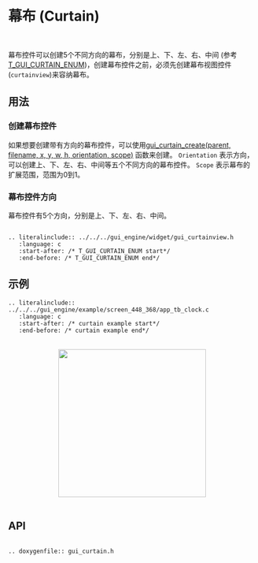 # 幕布 (Curtain)
<br>

幕布控件可以创建5个不同方向的幕布，分别是上、下、左、右、中间 (参考[T_GUI_CURTAIN_ENUM](#T_GUI_CURTAIN_ENUM))，创建幕布控件之前，必须先创建幕布视图控件(`curtainview`)来容纳幕布。

## 用法

### 创建幕布控件

如果想要创建带有方向的幕布控件，可以使用[gui_curtain_create(parent, filename, x, y, w, h, orientation, scope)](#gui_curtain_create) 函数来创建。
`Orientation` 表示方向，可以创建上、下、左、右、中间等五个不同方向的幕布控件。
`Scope` 表示幕布的扩展范围，范围为0到1。

<span id = "T_GUI_CURTAIN_ENUM">

### 幕布控件方向

</span>

幕布控件有5个方向，分别是上、下、左、右、中间。

```eval_rst

.. literalinclude:: ../../../gui_engine/widget/gui_curtainview.h
   :language: c
   :start-after: /* T_GUI_CURTAIN_ENUM start*/
   :end-before: /* T_GUI_CURTAIN_ENUM end*/

```

## 示例

```eval_rst
.. literalinclude:: ../../../gui_engine/example/screen_448_368/app_tb_clock.c
   :language: c
   :start-after: /* curtain example start*/
   :end-before: /* curtain example end*/
```
<br>
<div style="text-align: center"><img src="https://foruda.gitee.com/images/1699869962427925475/4a382788_10641540.png" width = "300" /></div>
<br>

<span id="gui_curtain_create">

## API

</span>

```eval_rst

.. doxygenfile:: gui_curtain.h

```
